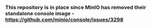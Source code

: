 ### This repository is in place since MinIO has removed their standalone console image - https://github.com/minio/console/issues/3298